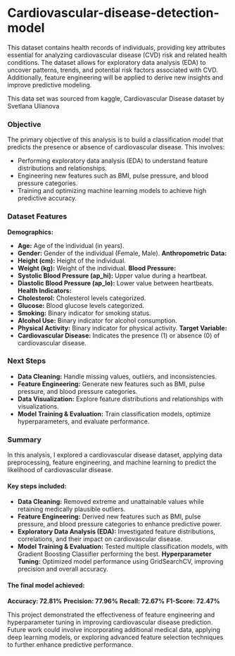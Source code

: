 # Cardiovascular-disease-detection-model
This dataset contains health records of individuals, providing key attributes essential for analyzing cardiovascular disease (CVD) risk and related health conditions. The dataset allows for exploratory data analysis (EDA) to uncover patterns, trends, and potential risk factors associated with CVD. Additionally, feature engineering will be applied to derive new insights and improve predictive modeling.

This data set was sourced from kaggle, Cardiovascular Disease dataset by Svetlana Ulianova

### Objective
The primary objective of this analysis is to build a classification model that predicts the presence or absence of cardiovascular disease. This involves:

- Performing exploratory data analysis (EDA) to understand feature distributions and relationships.
- Engineering new features such as BMI, pulse pressure, and blood pressure categories.
- Training and optimizing machine learning models to achieve high predictive accuracy.
  
### Dataset Features
**Demographics:**
- **Age:** Age of the individual (in years).
- **Gender:** Gender of the individual (Female, Male).
**Anthropometric Data:**
- **Height (cm):** Height of the individual.
- **Weight (kg):** Weight of the individual.
**Blood Pressure:**
- **Systolic Blood Pressure (ap_hi):** Upper value during a heartbeat.
- **Diastolic Blood Pressure (ap_lo):** Lower value between heartbeats.
**Health Indicators:**
- **Cholesterol:** Cholesterol levels categorized.
- **Glucose:** Blood glucose levels categorized.
- **Smoking:** Binary indicator for smoking status.
- **Alcohol Use:** Binary indicator for alcohol consumption.
- **Physical Activity:** Binary indicator for physical activity.
**Target Variable:**
- **Cardiovascular Disease:** Indicates the presence (1) or absence (0) of cardiovascular disease.
  
### Next Steps
- **Data Cleaning:** Handle missing values, outliers, and inconsistencies.
- **Feature Engineering:** Generate new features such as BMI, pulse pressure, and blood pressure categories.
- **Data Visualization:** Explore feature distributions and relationships with visualizations.
- **Model Training & Evaluation:** Train classification models, optimize hyperparameters, and evaluate performance.

### Summary
In this analysis, I explored a cardiovascular disease dataset, applying data preprocessing, feature engineering, and machine learning to predict the likelihood of cardiovascular disease.

#### Key steps included:

- **Data Cleaning:** Removed extreme and unattainable values while retaining medically plausible outliers.
- **Feature Engineering:** Derived new features such as BMI, pulse pressure, and blood pressure categories to enhance predictive power.
- **Exploratory Data Analysis (EDA):** Investigated feature distributions, correlations, and their impact on cardiovascular disease.
- **Model Training & Evaluation:** Tested multiple classification models, with Gradient Boosting Classifier performing the best.
**Hyperparameter Tuning:** Optimized model performance using GridSearchCV, improving precision and overall accuracy.
  
#### The final model achieved:

**Accuracy: 72.81%**
**Precision: 77.96%**
**Recall: 72.67%**
**F1-Score: 72.47%**

This project demonstrated the effectiveness of feature engineering and hyperparameter tuning in improving cardiovascular disease prediction. Future work could involve incorporating additional medical data, applying deep learning models, or exploring advanced feature selection techniques to further enhance predictive performance.
